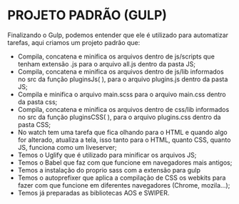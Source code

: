# PROJETO PADRÃO (GULP)

Finalizando o Gulp, podemos entender que ele é utilizado para automatizar tarefas, aqui criamos um projeto padrão que:

- Compila, concatena e minifica os arquivos dentro de js/scripts que tenham extensão .js para o arquivo all.js dentro da pasta JS;
- Compila, concatena e minifica os arquivos dentro de js/lib informados no src da função pluginsJs( ), para o arquivo plugins.js dentro da pasta JS;
- Compila e minifica o arquivo main.scss para o arquivo main.css dentro da pasta css;
- Compila, concatena e minifica os arquivos dentro de css/lib informados no src da função pluginsCSS( ), para o arquivo plugins.css dentro da pasta CSS;
- No watch tem uma tarefa que fica olhando para o HTML e quando algo for alterado, atualiza a tela, isso tanto para o HTML, quanto CSS, quanto JS, funciona como um liveserver;
- Temos o Uglify que é utilizado para minificar os arquivos JS;
- Temos o Babel que faz com que funcione em navegadores mais antigos;
- Temos a instalação do proprio sass com a extensão para gulp
- Temos o autoprefixer que aplica a compilação de CSS os webkits para fazer com que funcione em diferentes navegadores (Chrome, mozila…);
- Temos já preparadas as bibliotecas AOS e SWIPER.